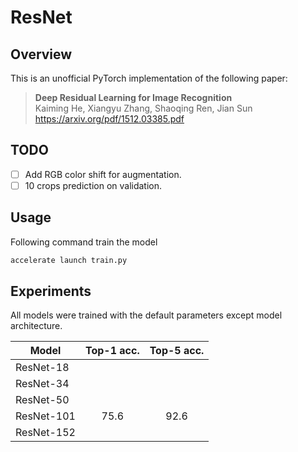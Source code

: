 # ResNet
## Overview
This is an unofficial PyTorch implementation of the following paper:

> **Deep Residual Learning for Image Recognition** <br>
> Kaiming He, Xiangyu Zhang, Shaoqing Ren, Jian Sun <br>
> https://arxiv.org/pdf/1512.03385.pdf

## TODO
- [ ] Add RGB color shift for augmentation.
- [ ] 10 crops prediction on validation.

## Usage
Following command train the model
```bash
accelerate launch train.py
```

## Experiments
All models were trained with the default parameters except model architecture.

| Model | Top-1 acc. | Top-5 acc. |
| ---   |     :---:      |   :---: |
| ResNet-18   |      |     |
| ResNet-34   |      |     |
| ResNet-50   |      |     |
| ResNet-101   |   75.6   |   92.6  |
| ResNet-152 | | |
